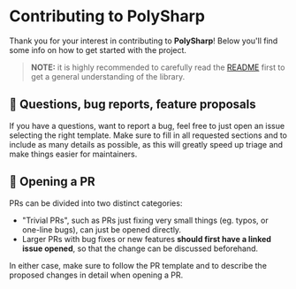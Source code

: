# Contributing to PolySharp

Thank you for your interest in contributing to **PolySharp**! Below you'll find some info on how to get started with the project.

> **NOTE:** it is highly recommended to carefully read the [README](/README.md) first to get a general understanding of the library.

## 🙋 Questions, bug reports, feature proposals

If you have a questions, want to report a bug, feel free to just open an issue selecting the right template. Make sure to fill in all requested sections and to include as many details as possible, as this will greatly speed up triage and make things easier for maintainers.

## 🚀 Opening a PR

PRs can be divided into two distinct categories:
- "Trivial PRs", such as PRs just fixing very small things (eg. typos, or one-line bugs), can just be opened directly.
- Larger PRs with bug fixes or new features **should first have a linked issue opened**, so that the change can be discussed beforehand.

In either case, make sure to follow the PR template and to describe the proposed changes in detail when opening a PR.
